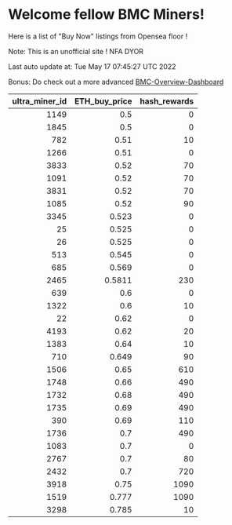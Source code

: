 # Welcome fellow BMC Miners!
Here is a list of "Buy Now" listings from Opensea floor !

Note: This is an unofficial site ! NFA DYOR

Last auto update at: Tue May 17 07:45:27 UTC 2022

Bonus: Do check out a more advanced [BMC-Overview-Dashboard](https://dune.com/defifunk/BMC-Overview-Dashboard)


|   ultra_miner_id |   ETH_buy_price |   hash_rewards |
|-----------------:|----------------:|---------------:|
|             1149 |          0.5    |              0 |
|             1845 |          0.5    |              0 |
|              782 |          0.51   |             10 |
|             1266 |          0.51   |              0 |
|             3833 |          0.52   |             70 |
|             1091 |          0.52   |             70 |
|             3831 |          0.52   |             70 |
|             1085 |          0.52   |             90 |
|             3345 |          0.523  |              0 |
|               25 |          0.525  |              0 |
|               26 |          0.525  |              0 |
|              513 |          0.545  |              0 |
|              685 |          0.569  |              0 |
|             2465 |          0.5811 |            230 |
|              639 |          0.6    |              0 |
|             1322 |          0.6    |             10 |
|               22 |          0.62   |              0 |
|             4193 |          0.62   |             20 |
|             1383 |          0.64   |             10 |
|              710 |          0.649  |             90 |
|             1506 |          0.65   |            610 |
|             1748 |          0.66   |            490 |
|             1732 |          0.68   |            490 |
|             1735 |          0.69   |            490 |
|              390 |          0.69   |            110 |
|             1736 |          0.7    |            490 |
|             1083 |          0.7    |              0 |
|             2767 |          0.7    |             80 |
|             2432 |          0.7    |            720 |
|             3918 |          0.75   |           1090 |
|             1519 |          0.777  |           1090 |
|             3298 |          0.785  |             10 |